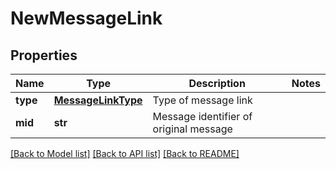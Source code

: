 # NewMessageLink

## Properties
Name | Type | Description | Notes
------------ | ------------- | ------------- | -------------
**type** | [**MessageLinkType**](MessageLinkType.md) | Type of message link | 
**mid** | **str** | Message identifier of original message | 

[[Back to Model list]](../README.md#documentation-for-models) [[Back to API list]](../README.md#documentation-for-api-endpoints) [[Back to README]](../README.md)


